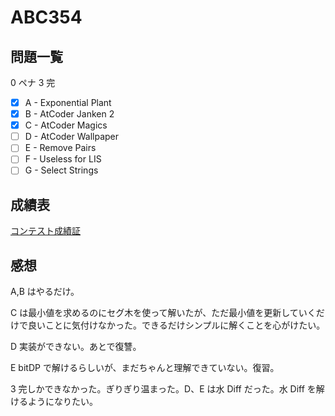 # ABC354

## 問題一覧

0 ペナ 3 完

- [x] A - Exponential Plant
- [x] B - AtCoder Janken 2
- [x] C - AtCoder Magics
- [ ] D - AtCoder Wallpaper
- [ ] E - Remove Pairs
- [ ] F - Useless for LIS
- [ ] G - Select Strings

## 成績表

[コンテスト成績証](https://atcoder.jp/users/hamao/history/share/abc354?lang=ja)

## 感想

A,B はやるだけ。

C は最小値を求めるのにセグ木を使って解いたが、ただ最小値を更新していくだけで良いことに気付けなかった。できるだけシンプルに解くことを心がけたい。

D 実装ができない。あとで復讐。

E bitDP で解けるらしいが、まだちゃんと理解できていない。復習。

3 完しかできなかった。ぎりぎり温まった。D、E は水 Diff だった。水 Diff を解けるようになりたい。
